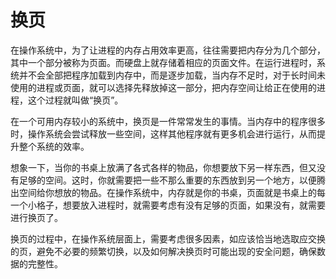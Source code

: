 # 换页
在操作系统中，为了让进程的内存占用效率更高，往往需要把内存分为几个部分，其中一个部分被称为页面。而硬盘上就存储着相应的页面文件。在运行进程时，系统并不会全部把程序加载到内存中，而是逐步加载，当内存不足时，对于长时间未使用的进程或页面，就可以选择先释放掉这一部分，把内存空间让给正在使用的进程，这个过程就叫做“换页”。

在一个可用内存较小的系统中，换页是一件常常发生的事情。当内存中的程序很多时，操作系统会尝试释放一些空间，这样其他程序就有更多机会进行运行，从而提升整个系统的效率。

想象一下，当你的书桌上放满了各式各样的物品，你想要放下另一样东西，但又没有足够的空间。这时，你就需要把一些不那么重要的东西放到另一个地方，以便腾出空间给你想放的物品。在操作系统中，内存就是你的书桌，页面就是书桌上的每一个小格子，想要放入进程时，就需要考虑有没有足够的页面，如果没有，就需要进行换页了。

换页的过程中，在操作系统层面上，需要考虑很多因素，如应该恰当地选取应交换的页，避免不必要的频繁切换，以及如何解决换页时可能出现的安全问题，确保数据的完整性。